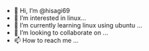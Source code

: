 - 👋 Hi, I’m @hisagi69
- 👀 I’m interested in linux...
- 🌱 I’m currently learning linux using ubuntu ...
- 💞️ I’m looking to collaborate on ...
- 📫 How to reach me ...

<!---
hisagi69/hisagi69 is a ✨ special ✨ repository because its `README.md` (this file) appears on your GitHub profile.
You can click the Preview link to take a look at your changes.
--->
